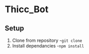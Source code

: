 # Thicc_Bot
## Setup
1. Clone from repository
  -`git clone`
2. Install dependancies
  -`npm install`
